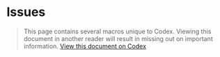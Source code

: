 <!--
title: Issues
processors:
  disabled:
    - toc
  enabled:
    - buttons
buttons:
  type: buttons
  buttons:    
    github: 
      text: Open issues
      icon: fa fa-github    
      attr:
          href: https://projects.radic.nl/projects/CODEX
          target: _blank
          

-->


# Issues

<!--*codex:general:hide*-->
> This page contains several macros unique to Codex. 
  Viewing this document in another reader will result in missing out on important information. [View this document on Codex](http://codex-project.ninja/codex/master/issues)
<!--*codex:/general:hide*-->

<br>
<!--*codex:jira:issues:list('CODEX', 'type,id,summary,priority,reporter,status', 'issuetype in (Bug, Improvement) AND resolution = Unresolved', 'Rank ASC')*-->
